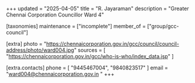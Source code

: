 +++
updated = "2025-04-05"
title = "R. Jayaraman"
description = "Greater Chennai Corporation Councillor Ward 4"

[taxonomies]
maintenance = ["incomplete"]
member_of = ["group/gcc-council"]

[extra]
photo = "https://chennaicorporation.gov.in/gcc/council/council-address/photo/ward004.jpg"
sources = [
    "https://chennaicorporation.gov.in/gcc/who-is-who/index_data.jsp"
]

[extra.contacts]
phone = [
    "9445467004",
    "9840823517"
]
email = "ward004@chennaicorporation.gov.in "
+++
